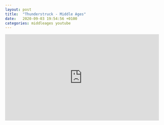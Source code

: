 ```yaml
---
layout: post
title:  "Thunderstruck - Middle Ages"
date:   2020-09-03 19:54:56 +0100
categories: middleages youtube
---
```

<style>.embed-container { position: relative; padding-bottom: 56.25%; height: 0; overflow: hidden; max-width: 100%; } .embed-container iframe, .embed-container object, .embed-container embed { position: absolute; top: 0; left: 0; width: 100%; height: 100%; }</style><div class='embed-container'><iframe src='https://www.youtube.com/embed/RZ4H0KJezNE' frameborder='0' allowfullscreen></iframe></div>
